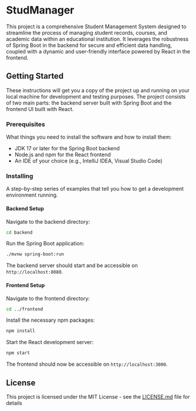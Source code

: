 # StudManager

This project is a comprehensive Student Management System designed to streamline the process of managing student records, courses, and academic data within an educational institution. It leverages the robustness of Spring Boot in the backend for secure and efficient data handling, coupled with a dynamic and user-friendly interface powered by React in the frontend.

## Getting Started

These instructions will get you a copy of the project up and running on your local machine for development and testing purposes. The project consists of two main parts: the backend server built with Spring Boot and the frontend UI built with React.

### Prerequisites

What things you need to install the software and how to install them:

- JDK 17 or later for the Spring Boot backend
- Node.js and npm for the React frontend
- An IDE of your choice (e.g., IntelliJ IDEA, Visual Studio Code)

### Installing

A step-by-step series of examples that tell you how to get a development environment running.

#### Backend Setup

Navigate to the backend directory:

```sh
cd backend
```

Run the Spring Boot application:

```sh
./mvnw spring-boot:run
```

The backend server should start and be accessible on `http://localhost:8080`.

#### Frontend Setup

Navigate to the frontend directory:

```sh
cd ../frontend
```

Install the necessary npm packages:

```sh
npm install
```

Start the React development server:

```sh
npm start
```

The frontend should now be accessible on `http://localhost:3000`.

## License

This project is licensed under the MIT License - see the [LICENSE.md](LICENSE.md) file for details
